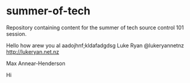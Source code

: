 summer-of-tech
==============

Repository containing content for the summer of tech source control 101 session.

Hello how arew you aI aadojhnf;kldafadgdsg
Luke Ryan @lukeryannetnz http://lukeryan.net.nz

Max Annear-Henderson


Hi
